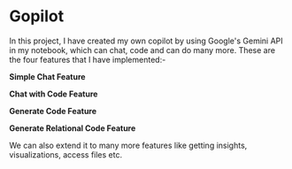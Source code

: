 # Gopilot

In this project, I have created my own copilot by using Google's Gemini API in my notebook, which can chat, code and can do many more. These are the four features that I have implemented:-

**Simple Chat Feature**

**Chat with Code Feature**

**Generate Code Feature**

**Generate Relational Code Feature**

We can also extend it to many more features like getting insights, visualizations, access files etc.
